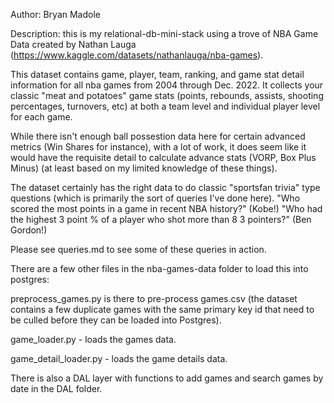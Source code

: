 Author: Bryan Madole

Description: this is my relational-db-mini-stack using a trove of NBA Game Data created by Nathan Lauga (https://www.kaggle.com/datasets/nathanlauga/nba-games). 

This dataset contains game, player, team, ranking, and game stat detail information for all nba games from 2004 through Dec. 2022. It collects your classic "meat and potatoes" game stats (points, rebounds, assists, shooting percentages, turnovers, etc) at both a team level and individual player level for each game.

While there isn't enough ball possestion data here for certain advanced metrics (Win Shares for instance), with a lot of work, it does seem like it would have the requisite detail to calculate advance stats (VORP, Box Plus Minus) (at least based on my limited knowledge of these things). 

The dataset certainly has the right data to do classic "sportsfan trivia" type questions (which is primarily the sort of queries I've done here). "Who scored the most points in a game in recent NBA history?" (Kobe!) "Who had the highest 3 point % of a player who shot more than 8 3 pointers?" (Ben Gordon!) 

Please see queries.md to see some of these queries in action.

There are a few other files in the nba-games-data folder to load this into postgres:

preprocess_games.py is there to pre-process games.csv (the dataset contains a few duplicate games with the same primary key id that need to be culled before they can be loaded into Postgres).

game_loader.py - loads the games data.

game_detail_loader.py - loads the game details data.

There is also a DAL layer with functions to add games and search games by date in the DAL folder.